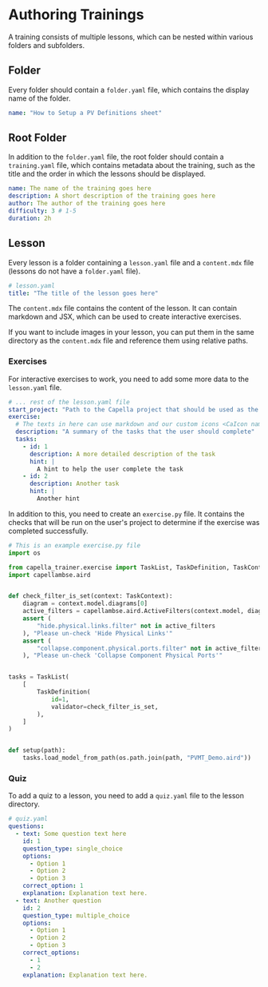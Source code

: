 <!--
 ~ Copyright DB InfraGO AG and contributors
 ~ SPDX-License-Identifier: Apache-2.0
 -->

# Authoring Trainings

A training consists of multiple lessons, which can be nested within various folders and subfolders.

## Folder

Every folder should contain a `folder.yaml` file, which contains the display name of the folder.

```yaml
name: "How to Setup a PV Definitions sheet"
```

## Root Folder

In addition to the `folder.yaml` file, the root folder should contain a `training.yaml` file, which contains metadata about the training, such as the title and the order in which the lessons should be displayed.

```yaml
name: The name of the training goes here
description: A short description of the training goes here
author: The author of the training goes here
difficulty: 3 # 1-5
duration: 2h
```

## Lesson

Every lesson is a folder containing a `lesson.yaml` file and a `content.mdx` file (lessons do not have a `folder.yaml` file).

```yaml
# lesson.yaml
title: "The title of the lesson goes here"
```

The `content.mdx` file contains the content of the lesson. It can contain markdown and JSX, which can be used to create interactive exercises.

If you want to include images in your lesson, you can put them in the same directory as the `content.mdx` file and reference them using relative paths.

### Exercises

For interactive exercises to work, you need to add some more data to the `lesson.yaml` file.

```yaml
# ... rest of the lesson.yaml file
start_project: "Path to the Capella project that should be used as the starting point for the lesson"
exercise:
  # The texts in here can use markdown and our custom icons <CaIcon name="logicalFunction" />
  description: "A summary of the tasks that the user should complete"
  tasks:
    - id: 1
      description: A more detailed description of the task
      hint: |
        A hint to help the user complete the task
    - id: 2
      description: Another task
      hint: |
        Another hint
```

In addition to this, you need to create an `exercise.py` file. It contains the checks that will be run on the user's project to determine if the exercise was completed successfully.

```python
# This is an example exercise.py file
import os

from capella_trainer.exercise import TaskList, TaskDefinition, TaskContext
import capellambse.aird


def check_filter_is_set(context: TaskContext):
    diagram = context.model.diagrams[0]
    active_filters = capellambse.aird.ActiveFilters(context.model, diagram)
    assert (
        "hide.physical.links.filter" not in active_filters
    ), "Please un-check 'Hide Physical Links'"
    assert (
        "collapse.component.physical.ports.filter" not in active_filters
    ), "Please un-check 'Collapse Component Physical Ports'"


tasks = TaskList(
    [
        TaskDefinition(
            id=1,
            validator=check_filter_is_set,
        ),
    ]
)


def setup(path):
    tasks.load_model_from_path(os.path.join(path, "PVMT_Demo.aird"))
```

### Quiz

To add a quiz to a lesson, you need to add a `quiz.yaml` file to the lesson directory.

```yaml
# quiz.yaml
questions:
  - text: Some question text here
    id: 1
    question_type: single_choice
    options:
      - Option 1
      - Option 2
      - Option 3
    correct_option: 1
    explanation: Explanation text here.
  - text: Another question
    id: 2
    question_type: multiple_choice
    options:
      - Option 1
      - Option 2
      - Option 3
    correct_options:
      - 1
      - 2
    explanation: Explanation text here.
```
